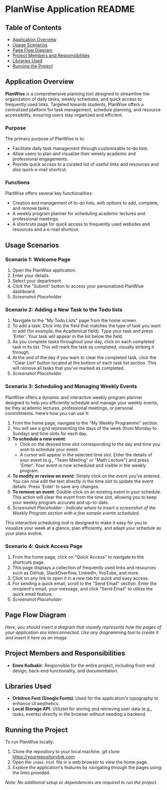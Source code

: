 # PlanWise Application README

## Table of Contents
- [Application Overview](#application-overview)
- [Usage Scenarios](#usage-scenarios)
- [Page Flow Diagram](#page-flow-diagram)
- [Project Members and Responsibilities](#project-members-and-responsibilities)
- [Libraries Used](#libraries-used)
- [Running the Project](#running-the-project)

## Application Overview

**PlanWise** is a comprehensive planning tool designed to streamline the organization of daily tasks, weekly schedules, and quick access to frequently used links. Targeted towards students, PlanWise offers a centralized platform for task management, schedule planning, and resource accessibility, ensuring users stay organized and efficient.

### Purpose

The primary purpose of PlanWise is to:
- Facilitate daily task management through customizable to-do lists.
- Allow users to plan and visualize their weekly academic and professional engagements.
- Provide quick access to a curated list of useful links and resources and also quick e-mail shortcut.

### Functions

PlanWise offers several key functionalities:
- Creation and management of to-do lists, with options to add, complete, and remove tasks.
- A weekly program planner for scheduling academic lectures and professional meetings.
- A shortcuts page for quick access to frequently used websites and resources and a e-mail shortcut.

## Usage Scenarios

### Scenario 1: Welcome Page
1. Open the PlanWise application.
2. Enter your details.
3. Select your department
4. Click the "Submit" button to access your personalized PlanWise dashboard.
5. *Screenshot Placeholder*

### Scenario 2: Adding a New Task to the Todo lists

1. Navigate to the "My Todo Lists" page from the home screen.
2. To add a task: Click into the field that matches the type of task you want to add (for example, the Academical field). Type your task and press 'Enter'. Your task will appear in the list below the field.
3. As you complete tasks throughout your day, click on each completed task in its list. This will mark the task as completed, visually striking it through.
4. At the and of the day if you want to clear the completed task, click the "Clear List" button located at the bottom of each task list section. This will remove all tasks that you've marked as completed.
5. *Screenshot Placeholder*


### Scenario 3: Scheduling and Managing Weekly Events

PlanWise offers a dynamic and interactive weekly program planner designed to help you efficiently schedule and manage your weekly events, be they academic lectures, professional meetings, or personal commitments. Here’s how you can use it:

1. From the home page, navigate to the "My Weekly Programme" section.
2. You will see a grid representing the days of the week (from Monday to Sunday) and time slots for each day.
3. **To schedule a new event**: 
   - Click on the desired time slot corresponding to the day and time you wish to schedule your event.
   - A cursor will appear in the selected time slot. Enter the details of your event (e.g., "Team Meeting" or "Math Lecture") and press 'Enter'. Your event is now scheduled and visible in the weekly program.
4. **To modify or review an event**: Simply click on the event you've entered. You can now edit the text directly in the time slot to update the event details. Press 'Enter' to save any changes.
5. **To remove an event**: Double-click on an existing event in your schedule. This action will clear the event from the time slot, allowing you to keep your weekly program accurate and up-to-date.
6. *Screenshot Placeholder* - *Indicate where to insert a screenshot of the Weekly Program section with a few sample events scheduled.*

This interactive scheduling tool is designed to make it easy for you to visualize your week at a glance, plan efficiently, and adapt your schedule as your plans evolve.


### Scenario 4: Quick Access Page

1. From the home page, click on "Quick Access" to navigate to the shortcuts page.
2. This page displays a collection of frequently used links and resources such as GitHub, StackOverflow, LinkedIn, YouTube, and more.
3. Click on any link to open it in a new tab for quick and easy access.
4. For sending a quick email, scroll to the "Send Email" section. Enter the recipient's email, your message, and click "Send Email" to utilize the quick email feature.
5. *Screenshot Placeholder*


## Page Flow Diagram

*Here, you should insert a diagram that visually represents how the pages of your application are interconnected. Use any diagramming tool to create it and insert it here as an image.*

## Project Members and Responsibilities

- **Emre Kolbakir**: Responsible for the entire project, including front-end design, back-end functionality, and documentation.

## Libraries Used

- **Orbitron Font (Google Fonts)**: Used for the application's typography to enhance UI aesthetics.
- **Local Storage API**: Utilized for storing and retrieving user data (e.g., tasks, events) directly in the browser without needing a backend.

## Running the Project

To run PlanWise locally:

1. Clone the repository to your local machine.
git clone https://yourrepositorylink.com
2. Open the `index.html` file in a web browser to view the home page.
3. Explore the application's features by navigating through the pages using the links provided.

*Note: No additional setup or dependencies are required to run the project.*

